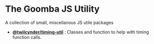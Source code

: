 # The Goomba JS Utility 
A collection of small, miscellanous JS utile packages

- **[@twilcynder/timing-util](./timing/readme.md)** : Classes and function to help with timing function calls. 